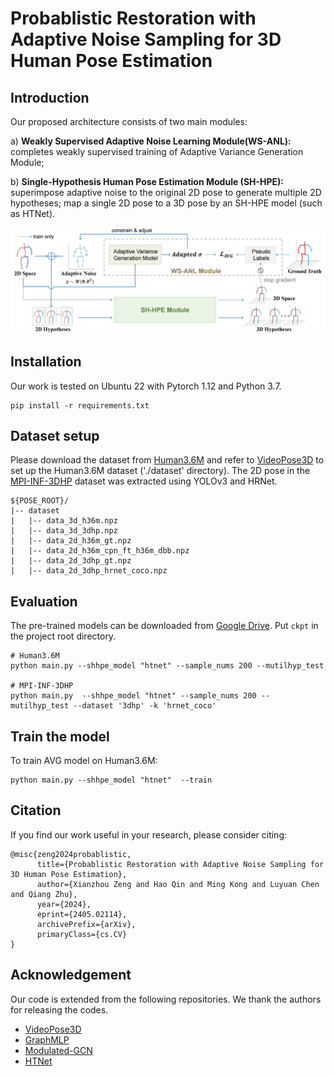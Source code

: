 # Probablistic Restoration with Adaptive Noise Sampling for 3D Human Pose Estimation

## Introduction

Our proposed architecture consists of two main modules: 

a) **Weakly Supervised Adaptive Noise Learning Module(WS-ANL):** completes weakly supervised training of Adaptive Variance Generation Module; 

b) **Single-Hypothesis Human Pose Estimation Module (SH-HPE):** superimpose adaptive noise to the original 2D pose to generate multiple 2D hypotheses; map a single 2D pose to a 3D pose by an SH-HPE model (such as HTNet).

<img title="" src="picture\PRPose_arch.png" alt="PRPose_arch.png" data-align="center">

## Installation

Our work is tested on Ubuntu 22 with Pytorch 1.12 and Python 3.7.

```
pip install -r requirements.txt
```

## Dataset setup

Please download the dataset from [Human3.6M](http://vision.imar.ro/human3.6m/) and refer to [VideoPose3D](https://github.com/facebookresearch/VideoPose3D) to set up the Human3.6M dataset ('./dataset' directory). The 2D pose in the [MPI-INF-3DHP](https://vcai.mpi-inf.mpg.de/3dhp-dataset/) dataset was extracted using YOLOv3 and HRNet.

```
${POSE_ROOT}/
|-- dataset
|   |-- data_3d_h36m.npz
|   |-- data_3d_3dhp.npz
|   |-- data_2d_h36m_gt.npz
|   |-- data_2d_h36m_cpn_ft_h36m_dbb.npz
|   |-- data_2d_3dhp_gt.npz
|   |-- data_2d_3dhp_hrnet_coco.npz
```

## Evaluation

The pre-trained models can be downloaded from [Google Drive](https://drive.google.com/drive/folders/1Klfg9bXTiHbz-Lv3O5TWvVXN4Gocj68c?usp=drive_link). Put `ckpt` in the project root directory.

```
# Human3.6M
python main.py --shhpe_model "htnet" --sample_nums 200 --mutilhyp_test

# MPI-INF-3DHP
python main.py  --shhpe_model "htnet" --sample_nums 200 --mutilhyp_test --dataset '3dhp' -k 'hrnet_coco'
```

## Train the model

To train AVG model on Human3.6M:

```
python main.py --shhpe_model "htnet"  --train
```

## Citation

If you find our work useful in your research, please consider citing:

```
@misc{zeng2024probablistic,
      title={Probablistic Restoration with Adaptive Noise Sampling for 3D Human Pose Estimation}, 
      author={Xianzhou Zeng and Hao Qin and Ming Kong and Luyuan Chen and Qiang Zhu},
      year={2024},
      eprint={2405.02114},
      archivePrefix={arXiv},
      primaryClass={cs.CV}
}
```

## Acknowledgement

Our code is extended from the following repositories. We thank the authors for releasing the codes.

- [VideoPose3D](https://github.com/facebookresearch/VideoPose3D)
- [GraphMLP](https://github.com/Vegetebird/GraphMLP)
- [Modulated-GCN](https://github.com/ZhimingZo/Modulated-GCN)
- [HTNet](https://github.com/vefalun/HTNet)

